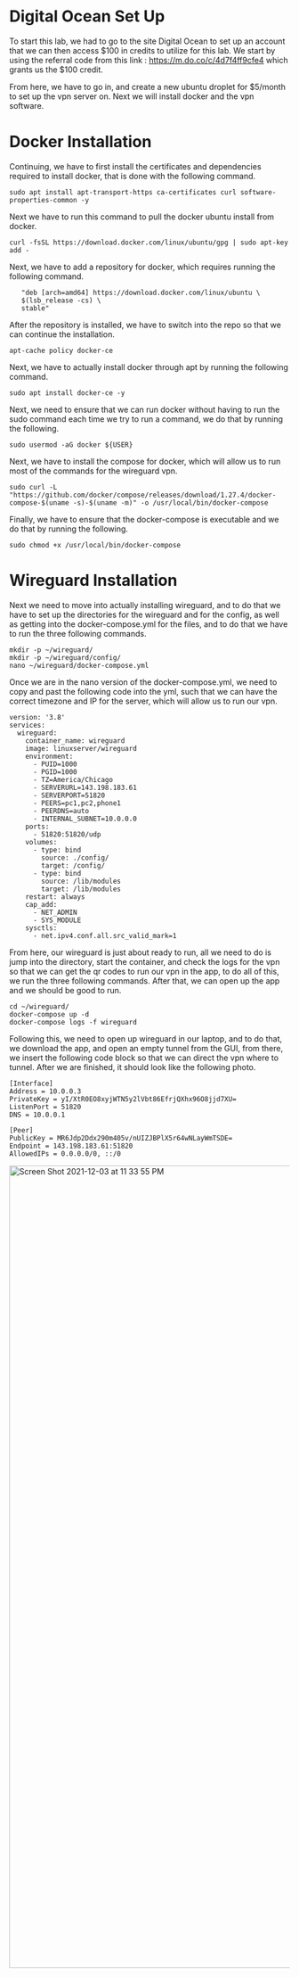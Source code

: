 <h1>Digital Ocean Set Up</h1>

To start this lab, we had to go to the site Digital Ocean to set up an account that we can then access $100 in credits to utilize for this lab. We start by using the referral code from this link : <a>https://m.do.co/c/4d7f4ff9cfe4</a> which grants us the $100 credit.

From here, we have to go in, and create a new ubuntu droplet for $5/month to set up the vpn server on. Next we will install docker and the vpn software.

<h1> Docker Installation </h1>

Continuing, we have to first install the certificates and dependencies required to install docker, that is done with the following command.
```
sudo apt install apt-transport-https ca-certificates curl software-properties-common -y
```

Next we have to run this command to pull the docker ubuntu install from docker. 
```
curl -fsSL https://download.docker.com/linux/ubuntu/gpg | sudo apt-key add -
```

Next, we have to add a repository for docker, which requires running the following command.
```sudo add-apt-repository \
   "deb [arch=amd64] https://download.docker.com/linux/ubuntu \
   $(lsb_release -cs) \
   stable" 
``` 
   
After the repository is installed, we have to switch into the repo so that we can continue the installation.
```
apt-cache policy docker-ce
```

Next, we have to actually install docker through apt by running the following command. 
```
sudo apt install docker-ce -y
```

Next, we need to ensure that we can run docker without having to run the sudo command each time we try to run a command, we do that by running the following.
```
sudo usermod -aG docker ${USER}
```

Next, we have to install the compose for docker, which will allow us to run most of the commands for the wireguard vpn.
```
sudo curl -L "https://github.com/docker/compose/releases/download/1.27.4/docker-compose-$(uname -s)-$(uname -m)" -o /usr/local/bin/docker-compose
```

Finally, we have to ensure that the docker-compose is executable and we do that by running the following. 
```
sudo chmod +x /usr/local/bin/docker-compose
```

<h1> Wireguard Installation</h1>

Next we need to move into actually installing wireguard, and to do that we have to set up the directories for the wireguard and for the config, as well as getting into the docker-compose.yml for the files, and to do that we have to run the three following commands. 
```
mkdir -p ~/wireguard/
mkdir -p ~/wireguard/config/
nano ~/wireguard/docker-compose.yml 
``` 

Once we are in the nano version of the docker-compose.yml, we need to copy and past the following code into the yml, such that we can have the correct timezone and IP for the server, which will allow us to run our vpn. 
```
version: '3.8'
services:
  wireguard:
    container_name: wireguard
    image: linuxserver/wireguard
    environment:
      - PUID=1000
      - PGID=1000
      - TZ=America/Chicago
      - SERVERURL=143.198.183.61
      - SERVERPORT=51820
      - PEERS=pc1,pc2,phone1
      - PEERDNS=auto
      - INTERNAL_SUBNET=10.0.0.0
    ports:
      - 51820:51820/udp
    volumes:
      - type: bind
        source: ./config/
        target: /config/
      - type: bind
        source: /lib/modules
        target: /lib/modules
    restart: always
    cap_add:
      - NET_ADMIN
      - SYS_MODULE
    sysctls:
      - net.ipv4.conf.all.src_valid_mark=1
```
From here, our wireguard is just about ready to run, all we need to do is jump into the directory, start the container, and check the logs for the vpn so that we can get the qr codes to run our vpn in the app, to do all of this, we run the three following commands. After that, we can open up the app and we should be good to run. 
```
cd ~/wireguard/
docker-compose up -d
docker-compose logs -f wireguard
```

Following this, we need to open up wireguard in our laptop, and to do that, we download the app, and open an empty tunnel from the GUI, from there, we insert the following code block so that we can direct the vpn where to tunnel. After we are finished, it should look like the following photo. 

```
[Interface]
Address = 10.0.0.3
PrivateKey = yI/XtR0EO8xyjWTN5y2lVbt86EfrjQXhx96O8jjd7XU=
ListenPort = 51820
DNS = 10.0.0.1

[Peer]
PublicKey = MR6Jdp2Ddx290m405v/nUIZJBPlX5r64wNLayWmTSDE=
Endpoint = 143.198.183.61:51820
AllowedIPs = 0.0.0.0/0, ::/0
```



<img width="1440" alt="Screen Shot 2021-12-03 at 11 33 55 PM" src="https://user-images.githubusercontent.com/19178865/144699354-269fa696-c183-44fc-838e-536384e4aa89.png">

